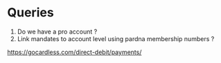 # Queries

1. Do we have a pro account ?
2. Link mandates to account level using pardna membership numbers ?



https://gocardless.com/direct-debit/payments/
 
